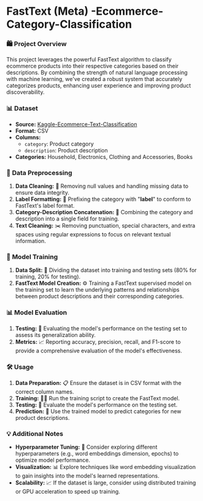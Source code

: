 # **FastText (Meta) -Ecommerce-Category-Classification**
### 🛍️ **Project Overview**
This project leverages the powerful FastText algorithm to classify ecommerce products into their respective categories based on their descriptions. By combining the strength of natural language processing with machine learning, we've created a robust system that accurately categorizes products, enhancing user experience and improving product discoverability.

### 📊 **Dataset**
* **Source:** [Kaggle-Ecommerce-Text-Classification](https://www.kaggle.com/datasets/saurabhshahane/ecommerce-text-classification)
* **Format:** CSV
* **Columns:**
    * `category`: Product category
    * `description`: Product description
* **Categories:** Household, Electronics, Clothing and Accessories, Books

### 🚀 **Data Preprocessing**
1. **Data Cleaning:** 🧹 Removing null values and handling missing data to ensure data integrity.
2. **Label Formatting:** 🔖 Prefixing the category with "__label__" to conform to FastText's label format.
3. **Category-Description Concatenation:** 🔗 Combining the category and description into a single field for training.
4. **Text Cleaning:** ✂️ Removing punctuation, special characters, and extra spaces using regular expressions to focus on relevant textual information.

### 🧠 **Model Training**
1. **Data Split:** 🔪 Dividing the dataset into training and testing sets (80% for training, 20% for testing).
2. **FastText Model Creation:** ⚙️ Training a FastText supervised model on the training set to learn the underlying patterns and relationships between product descriptions and their corresponding categories.

### 📊 **Model Evaluation**
1. **Testing:** 🧪 Evaluating the model's performance on the testing set to assess its generalization ability.
2. **Metrics:** 📈 Reporting accuracy, precision, recall, and F1-score to provide a comprehensive evaluation of the model's effectiveness.

### 🛠️ **Usage**
1. **Data Preparation:** 📋 Ensure the dataset is in CSV format with the correct column names.
2. **Training:** 🏋️‍♂️ Run the training script to create the FastText model.
3. **Testing:** 🔬 Evaluate the model's performance on the testing set.
4. **Prediction:** 🔮 Use the trained model to predict categories for new product descriptions.

### 💡 **Additional Notes**
* **Hyperparameter Tuning:** 🔧 Consider exploring different hyperparameters (e.g., word embeddings dimension, epochs) to optimize model performance.
* **Visualization:** 📊 Explore techniques like word embedding visualization to gain insights into the model's learned representations.
* **Scalability:** 📈 If the dataset is large, consider using distributed training or GPU acceleration to speed up training.
